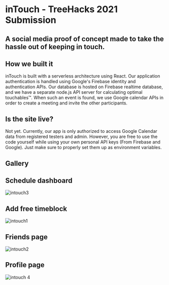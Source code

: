 # inTouch - TreeHacks 2021 Submission
## A social media proof of concept made to take the hassle out of keeping in touch.

## How we built it

inTouch is built with a serverless architecture using React. Our application authentication is handled using Google's Firebase identity and authentication APIs. Our database is hosted on Firebase realtime database, and we have a separate node.js API server for calculating optimal touchables™. When such an event is found, we use Google calendar APIs in order to create a meeting and invite the other participants.

## Is the site live?
Not yet. Currently, our app is only authorized to access Google Calendar data from registered testers and admin. However, you are free to use the code yourself while using your own personal API keys (From Firebase and Google). Just make sure to properly set them up as environment variables.

## Gallery

## Schedule dashboard
![intouch3](https://user-images.githubusercontent.com/47509883/108675231-7fae5980-74b4-11eb-93db-8b0367ba174b.png)

## Add free timeblock
![intouch1](https://user-images.githubusercontent.com/47509883/108675312-a10f4580-74b4-11eb-84db-9e1f05a8c203.png)

## Friends page
![intouch2](https://user-images.githubusercontent.com/47509883/108675351-b1272500-74b4-11eb-8311-3d2f0bcda7fc.png)

## Profile page
![intouch 4](https://user-images.githubusercontent.com/47509883/108675402-c2703180-74b4-11eb-8e89-756705548d88.png)







